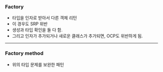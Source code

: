 ### Factory

- 타입을 인자로 받아서 다른 객체 리턴
- 이 경우도 SRP 위반
- 생성과 타입 확인을 둘 다 함.
- 그리고 인자가 추가되거나 새로운 클래스가 추가되면, OCP도 위반하게 됨.

---

### Factory method

- 위의 타입 문제를 보완한 패턴
